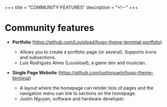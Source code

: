 +++
title = "COMMUNITY-FEATURES"
description = "<!--"
+++

# Community features

<!--
Did a cool thing with the theme and want to share it with rest of the Hello Friend theme users? Jump in!

Please follow the template:

- **NAME_OF_THE_FEATURE** (LINK TO YOUR FORK)
  - SHORT DESCRIPTION
  - SOMETHING ABOUT YOU (name and who you are / what you do / etc.)

eg:

- **Social media icons** (https://github.com/...)
  - This was a big missing feature of the theme. It will help your audience reach you over the internet.
  - John, a javascript developer.
-->

- **Portfolio** (https://github.com/Louisload/hugo-theme-terminal-portfolio)
  - Allows you to create a portfolio page (or several). Supports icons and subsections.
  - Luís Rodrigues Alves (Louisload), a game dev and musician.

- **Single Page Website** (https://github.com/justinnuwin/hugo-theme-terminal)
  - A layout where the homepage can render lists of pages and the navigation menu can link to sections on the homepage.
  - Justin Nguyen, software and hardware developer.

